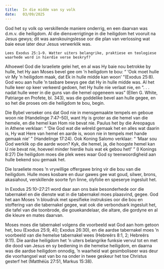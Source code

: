 ```yaml
---
title:  In die midde van sy volk
date:   03/09/2025
---
```


God het sy volk op verskillende maniere onderrig, en een daarvan was d.m.v. die heiligdom. Al die diensverrigtinge in die heiligdom het vooruit na Jesus gewys; dit was aanskouingslesse oor die plan van verlossing wat baie eeue later deur Jesus verwerklik was.

`Lees Exodus 25:1–9. Watter uiters belangrike, praktiese en teologiese waarhede word in hierdie verse beskryf?`

Alhoewel God die Israeliete gelei het, en al was Hy baie nou betrokke by hulle, het Hy aan Moses bevel gee om ’n heiligdom te bou: “ ‘Ook moet hulle vir My ’n heiligdom maak, dat Ek in hulle midde kan woon’ ”(Exodus 25:8). God wou aan hulle ’n tasbare bewys gee dat Hy in hulle midde was. Al het hulle keer op keer verkeerd gedoen, het Hy hulle nie verlaat nie, en “. . . nadat hulle weer in die guns van die hemel opgeneem was” (Ellen G. White, Patriarge en Profete, bl. 343), was die goddelike bevel aan hulle gegee, en so het die proses om die heiligdom te bou, begin.

Die Bybel verseker ons dat God nie in mensgemaakte tempels en geboue woon nie (Handelinge 7:47–50), want Hy is groter as die hemel van die hemele, en die hemel kan Hom nie bevat nie. Paulus het by die Areopagus in Athene verklaar: “ ‘Die God wat die wêreld gemaak het en alles wat daarin is, Hy wat Here van hemel en aarde is, woon nie in tempels met hande gemaak nie’ ” (Handelinge 17:24). Ook Koning Salomo verklaar: “ ‘Maar sou God werklik op die aarde woon?  Kyk, die hemel, ja, die hoogste hemel kan U nie bevat nie, hoeveel minder hierdie huis wat ek gebou het!’ ” (I Konings 8:27) Die heiligdom moes die plek wees waar God sy teenwoordigheid aan hulle bekend sou gemaak het.

Die Israeliete moes ’n vrywillige offergawe bring vir die bou van die heiligdom. Hulle moes kosbare en duur gawes gee wat goud, silwer, brons, akasiahout, verskillende soorte fyn linne, olyfolie en speserye ingesluit het.

In Exodus 25:10–27:21 word daar aan ons baie besonderhede oor die tabernakel en die dienste wat in die tabernakel moes plaasvind, gegee.  God het aan Moses ’n bloudruk met spesifieke instruksies oor die bou en stoffering van die tabernakel gegee, wat ook die verbondsark ingesluit het, die tafel van die toonbrode, die gouekandelaar, die altare, die gordyne en al die kleure en mates daarvan.

Moses moes die tabernakel volgens die voorbeeld wat God aan hom getoon het, bou (Exodus 25:9, 40; Exodus 26:30), en die aardse tabernakel moes ’n voorbeeld van die hemelse tabernakel wees (Hebreërs 8:1, 2; Hebreërs 9:11). Die aardse heiligdom het ’n uiters belangrike funksie vervul tot en met die dood van Jesus en sy bediening in die hemelse heiligdom, en daarna was die aardse heiligdom onnodig, ’n waarheid wat gesimboliseer was deur die voorhangsel wat van bo na onder in twee geskeur het toe Christus gesterf het (Matthéüs 27:51, Markus 15:38).